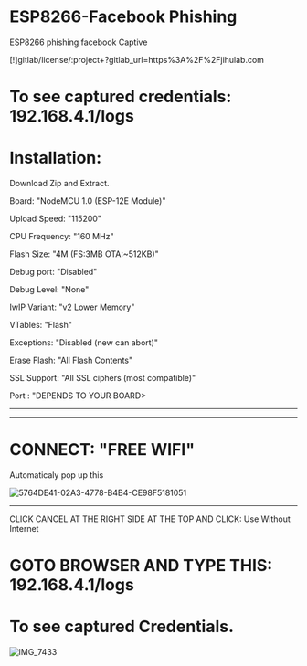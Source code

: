 # ESP8266-Facebook Phishing
ESP8266 phishing facebook Captive

[!]gitlab/license/:project+?gitlab_url=https%3A%2F%2Fjihulab.com

# To see captured credentials: 192.168.4.1/logs


# Installation:
Download Zip and Extract.


Board: "NodeMCU 1.0 (ESP-12E Module)"


Upload Speed: "115200"


CPU Frequency: "160 MHz"


Flash Size: "4M (FS:3MB OTA:~512KB)"


Debug port: "Disabled"


Debug Level: "None"


IwIP Variant: "v2 Lower Memory"


VTables: "Flash"


Exceptions: "Disabled (new can abort)"


Erase Flash: "All Flash Contents"


SSL Support: "All SSL ciphers (most compatible)"


Port : "DEPENDS TO YOUR BOARD>
_________________________________________

_________________________________________


# CONNECT: "FREE WIFI"
Automaticaly pop up this

![5764DE41-02A3-4778-B4B4-CE98F5181051](https://user-images.githubusercontent.com/90843849/182718128-a2938a55-75ff-475e-b4bd-cdb705eb4783.png)

_________________________________________
CLICK CANCEL AT THE RIGHT SIDE AT THE TOP AND CLICK: Use Without Internet

# GOTO BROWSER AND TYPE THIS: 192.168.4.1/logs 

# To see captured Credentials.

![IMG_7433](https://user-images.githubusercontent.com/90843849/182632888-85cddc0d-72e5-4fdf-b7b9-577df79ae4fc.PNG)



